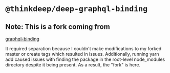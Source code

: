 # `@thinkdeep/deep-graphql-binding`

## Note: This is a fork coming from
[graphql-binding](https://github.com/dotansimha/graphql-binding)

It required separation because I couldn't make modifications to my forked master or create tags
which resulted in issues. Additionally, running yarn add <git repository> caused issues with
finding the package in the root-level node_modules directory despite it being present.
As a result, the "fork" is here.